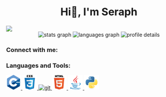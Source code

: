 <h1 align="center">Hi👋, I'm Seraph</h1>
<img align="center" src="https://visitcount.itsvg.in/api?id=Seraph2005&label=Profile%20Views&color=7&icon=0&pretty=true"><br>

<div align="center">
  <img src="https://github-readme-stats.vercel.app/api?username=Seraph2005&hide_title=true&hide_rank=false&show_icons=true&include_all_commits=true&count_private=true&disable_animations=false&theme=transparent&locale=en&hide_border=true" height="120" alt="stats graph"  />
  <img src="https://github-readme-stats.vercel.app/api/top-langs?username=Seraph2005&locale=en&hide_title=true&layout=compact&card_width=320&langs_count=6&theme=transparent&hide_border=true" height="95" alt="languages graph"  />
  <img src="http://github-profile-summary-cards.vercel.app/api/cards/profile-details?username=Seraph2005&theme=transparent" height="120" alt="profile details" />
</div>

<h3 align="left">Connect with me:</h3>
<p align="left">

</p>

<h3 align="left">Languages and Tools:</h3>
<p align="left"> <a href="https://www.w3schools.com/cpp/" target="_blank" rel="noreferrer"> <img src="https://raw.githubusercontent.com/devicons/devicon/master/icons/cplusplus/cplusplus-original.svg" alt="cplusplus" width="40" height="40"/> </a> <a href="https://www.w3schools.com/css/" target="_blank" rel="noreferrer"> <img src="https://raw.githubusercontent.com/devicons/devicon/master/icons/css3/css3-original-wordmark.svg" alt="css3" width="40" height="40"/> </a> <a href="https://git-scm.com/" target="_blank" rel="noreferrer"> <img src="https://www.vectorlogo.zone/logos/git-scm/git-scm-icon.svg" alt="git" width="40" height="40"/> </a> <a href="https://www.w3.org/html/" target="_blank" rel="noreferrer"> <img src="https://raw.githubusercontent.com/devicons/devicon/master/icons/html5/html5-original-wordmark.svg" alt="html5" width="40" height="40"/> </a> <a href="https://www.java.com" target="_blank" rel="noreferrer"> <img src="https://raw.githubusercontent.com/devicons/devicon/master/icons/java/java-original.svg" alt="java" width="40" height="40"/> </a> <a href="https://www.python.org" target="_blank" rel="noreferrer"> <img src="https://raw.githubusercontent.com/devicons/devicon/master/icons/python/python-original.svg" alt="python" width="40" height="40"/> </a> </p>

